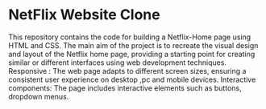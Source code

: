 # NetFlix Website Clone
This repository contains the code for building a Netflix-Home page using HTML and CSS.
The main aim of the project is to recreate the visual design and layout of the Netflix home page, providing a starting point for creating similar or different interfaces using web development techniques.
Responsive : The web page adapts to different screen sizes, ensuring a consistent user experience on desktop ,pc and mobile devices.
Interactive components: The page includes interactive elements such as buttons, dropdown menus.
